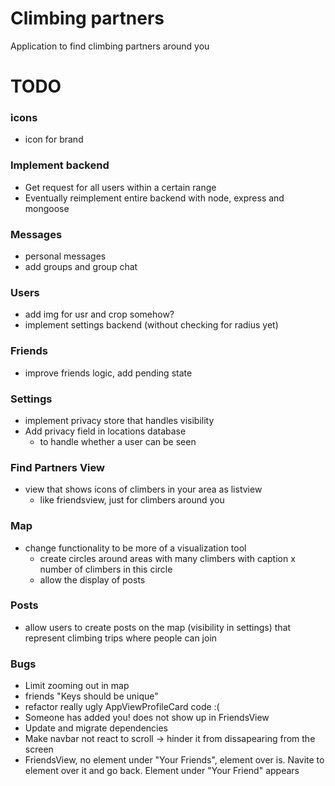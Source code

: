 # Climbing partners
Application to find climbing partners around you

# TODO

### icons
- icon for brand

### Implement backend
- Get request for all users within a certain range
- Eventually reimplement entire backend with node, express and mongoose

### Messages
- personal messages
- add groups and group chat

### Users
- add img for usr and crop somehow?
- implement settings backend (without checking for radius yet)

### Friends
- improve friends logic, add pending state

### Settings
- implement privacy store that handles visibility
- Add privacy field in locations database
    - to handle whether a user can be seen

### Find Partners View
- view that shows icons of climbers in your area as listview
    - like friendsview, just for climbers around you

### Map
- change functionality to be more of a visualization tool
    - create circles around areas with many climbers with caption x number of climbers in this circle
    - allow the display of posts

### Posts
- allow users to create posts on the map (visibility in settings) that represent climbing trips where people can join

### Bugs
- Limit zooming out in map
- friends "Keys should be unique"
- refactor really ugly AppViewProfileCard code :(
- Someone has added you! does not show up in FriendsView 
- Update and migrate dependencies
- Make navbar not react to scroll -> hinder it from dissapearing from the screen
- FriendsView, no element under "Your Friends", element over is. Navite to element over it and go back. Element under "Your Friend" appears

